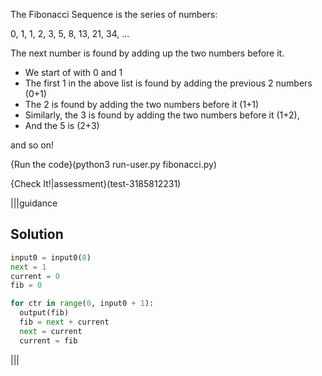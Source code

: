 The Fibonacci Sequence is the series of numbers:

0, 1, 1, 2, 3, 5, 8, 13, 21, 34, ...

The next number is found by adding up the two numbers before it.

- We start of with 0 and 1
- The first 1 in the above list is found by adding the previous 2 numbers (0+1)
- The 2 is found by adding the two numbers before it (1+1)
- Similarly, the 3 is found by adding the two numbers before it (1+2),
- And the 5 is (2+3)

and so on!

{Run the code}(python3 run-user.py fibonacci.py)

{Check It!|assessment}(test-3185812231)

|||guidance
## Solution
```python
input0 = input0(8)
next = 1
current = 0
fib = 0

for ctr in range(0, input0 + 1):
  output(fib)
  fib = next + current
  next = current
  current = fib
```
|||